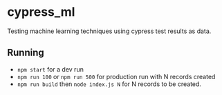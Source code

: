 # cypress_ml
Testing machine learning techniques using cypress test results as data.

## Running
- `npm start` for a dev run
- `npm run 100` or `npm run 500` for production run with N records created
- `npm run build` then `node index.js N` for N records to be created.
